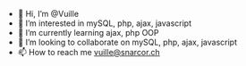 - 👋 Hi, I’m @Vuille
- 👀 I’m interested in mySQL, php, ajax, javascript
- 🌱 I’m currently learning ajax, php OOP
- 💞️ I’m looking to collaborate on mySQL, php, ajax, javascript
- 📫 How to reach me vuille@snarcor.ch

<!---
Vuille/Vuille is a ✨ special ✨ repository because its `README.md` (this file) appears on your GitHub profile.
You can click the Preview link to take a look at your changes.
--->
